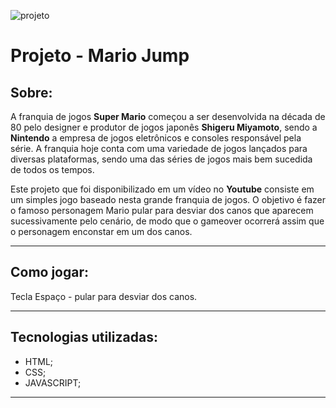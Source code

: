![projeto](https://ik.imagekit.io/9eeypfgot/mariojumpimg.png?updatedAt=1699022285226)

# **Projeto - Mario Jump**

## **Sobre:**
A franquia de jogos **Super Mario** começou a ser desenvolvida na década de 80 pelo designer e produtor de jogos japonês **Shigeru Miyamoto**, sendo a **Nintendo** a empresa de jogos eletrônicos e consoles responsável pela série. A franquia hoje conta com uma variedade de jogos lançados para diversas plataformas, sendo uma das séries de jogos mais bem sucedida de todos os tempos.

Este projeto que foi disponibilizado em um vídeo no **Youtube** consiste em um simples jogo baseado nesta grande franquia de jogos. O objetivo é fazer o famoso personagem Mario pular para desviar dos canos que aparecem sucessivamente pelo cenário, de modo que o gameover ocorrerá assim que o personagem enconstar em um dos canos. 

---
## **Como jogar:**
Tecla Espaço - pular para desviar dos canos. 

---
## **Tecnologias utilizadas:**
 - HTML;
 - CSS;
 - JAVASCRIPT;
 ---